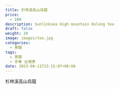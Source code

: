 ```yaml
---
title: 杉林溪高山烏龍
price:
  - 180
description: Sunlinksea High mountain Oolong tea
draft: false
weight: 20
image: images/tea.jpg
categories:
  - 茶類
tags:
  - 茶類
  - 手奉 台灣茶
date: 2023-08-11T23:15:07+08:00
---
```


 杉林溪高山烏龍
